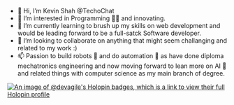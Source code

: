- 👋 Hi, I’m Kevin Shah @TechoChat
- 👀 I’m interested in Programming 👨‍💻 and innovating.
- 🌱 I’m currently learning to brush up my skills on web development and would be leading forward to be a full-satck Software developer. 
- 💞️ I’m looking to collaborate on anything that might seem challanging and related to my work :)
- 📫 Passion to build robots 🤖 and do automation 🦿 as have done diploma mechatronics engineering and now moving forward to lean more on AI 🧠 and related things with computer science as my main branch of degree.

[![An image of @devagile's Holopin badges, which is a link to view their full Holopin profile](https://holopin.me/devagile)](https://holopin.io/@devagile)
<!--
**TechoChat/TechoChat** is a ✨ _special_ ✨ repository because its `README.md` (this file) appears on your GitHub profile.

Here are some ideas to get you started:

- 🔭 I’m currently working on ...
- 🌱 I’m currently learning ...
- 👯 I’m looking to collaborate on ...
- 🤔 I’m looking for help with ...
- 💬 Ask me about ...
- 📫 How to reach me: ...
- 😄 Pronouns: ...
- ⚡ Fun fact: ...
-->
